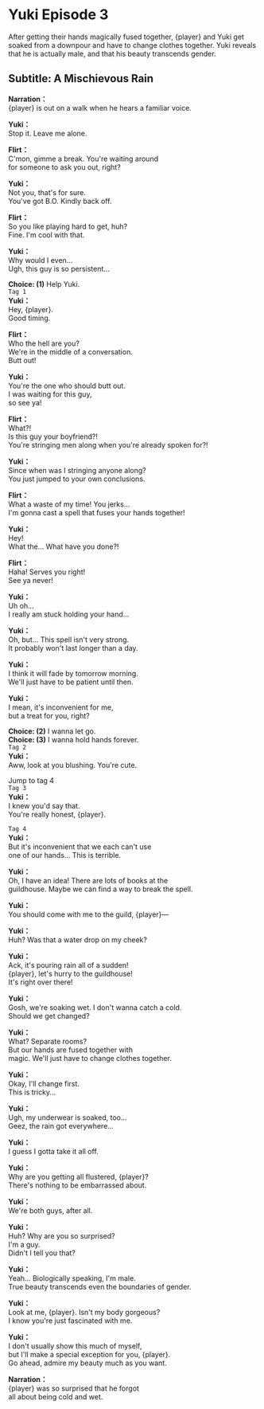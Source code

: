 # Yuki Episode 3
After getting their hands magically fused together, {player} and Yuki get soaked from a downpour and have to change clothes together. Yuki reveals that he is actually male, and that his beauty transcends gender.
  
## Subtitle: A Mischievous Rain
  
**Narration：**  
{player} is out on a walk when he hears a familiar voice.  
  
**Yuki：**  
Stop it. Leave me alone.  
  
**Flirt：**  
C'mon, gimme a break. You're waiting around  
for someone to ask you out, right?  
  
**Yuki：**  
Not you, that's for sure.  
You've got B.O. Kindly back off.  
  
**Flirt：**  
So you like playing hard to get, huh?  
Fine. I'm cool with that.  
  
**Yuki：**  
Why would I even...  
Ugh, this guy is so persistent...  
  
**Choice: (1)**  Help Yuki.  
`Tag 1`  
**Yuki：**  
Hey, {player}.  
Good timing.  
  
**Flirt：**  
Who the hell are you?  
We're in the middle of a conversation.  
Butt out!  
  
**Yuki：**  
You're the one who should butt out.  
I was waiting for this guy,  
so see ya!  
  
**Flirt：**  
What?!  
Is this guy your boyfriend?!  
You're stringing men along when you're already spoken for?!  
  
**Yuki：**  
Since when was I stringing anyone along?  
You just jumped to your own conclusions.  
  
**Flirt：**  
What a waste of my time! You jerks...  
I'm gonna cast a spell that fuses your hands together!  
  
**Yuki：**  
Hey!  
What the... What have you done?!  
  
**Flirt：**  
Haha! Serves you right!  
See ya never!  
  
**Yuki：**  
Uh oh...  
I really am stuck holding your hand...  
  
**Yuki：**  
Oh, but... This spell isn't very strong.  
It probably won't last longer than a day.  
  
**Yuki：**  
I think it will fade by tomorrow morning.  
We'll just have to be patient until then.  
  
**Yuki：**  
I mean, it's inconvenient for me,  
but a treat for you, right?  
  
**Choice: (2)**  I wanna let go.  
**Choice: (3)**  I wanna hold hands forever.  
`Tag 2`  
**Yuki：**  
Aww, look at you blushing. You're cute.  
  
Jump to tag 4  
`Tag 3`  
**Yuki：**  
I knew you'd say that.  
You're really honest, {player}.  
  
`Tag 4`  
**Yuki：**  
But it's inconvenient that we each can't use  
one of our hands... This is terrible.  
  
**Yuki：**  
Oh, I have an idea! There are lots of books at the  
guildhouse. Maybe we can find a way to break the spell.  
  
**Yuki：**  
You should come with me to the guild, {player}—  
  
**Yuki：**  
Huh? Was that a water drop on my cheek?  
  
**Yuki：**  
Ack, it's pouring rain all of a sudden!  
{player}, let's hurry to the guildhouse!  
It's right over there!  
  
**Yuki：**  
Gosh, we're soaking wet. I don't wanna catch a cold.  
Should we get changed?  
  
**Yuki：**  
What? Separate rooms?  
But our hands are fused together with  
magic. We'll just have to change clothes together.  
  
**Yuki：**  
Okay, I'll change first.  
This is tricky...  
  
**Yuki：**  
Ugh, my underwear is soaked, too...  
Geez, the rain got everywhere...  
  
**Yuki：**  
I guess I gotta take it all off.  
  
**Yuki：**  
Why are you getting all flustered, {player}?  
There's nothing to be embarrassed about.  
  
**Yuki：**  
We're both guys, after all.  
  
**Yuki：**  
Huh? Why are you so surprised?  
I'm a guy.  
Didn't I tell you that?  
  
**Yuki：**  
Yeah... Biologically speaking, I'm male.  
True beauty transcends even the boundaries of gender.  
  
**Yuki：**  
Look at me, {player}. Isn't my body gorgeous?  
I know you're just fascinated with me.  
  
**Yuki：**  
I don't usually show this much of myself,  
but I'll make a special exception for you, {player}.  
Go ahead, admire my beauty much as you want.  
  
**Narration：**  
{player} was so surprised that he forgot  
all about being cold and wet.  
